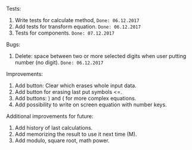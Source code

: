 Tests:
1. Write tests for calculate method, `Done: 06.12.2017`
2. Add tests for transform equation. `Done: 06.12.2017`
3. Tests for components. `Done: 07.12.2017`


Bugs:
1. Delete: space between two or more selected digits when user putting number (no digit). `Done: 06.12.2017`

Improvements:
1. Add button: Clear which erases whole input data.
2. Add button for erasing last put symbols <=.
2. Add buttons: ) and ( for more complex equations.
3. Add possibility to write on screen equation with number keys.

Additional improvements for future:
1. Add history of last calculations.
2. Add memorizing the result to use it next time (M).
3. Add modulo, square root, math power.
